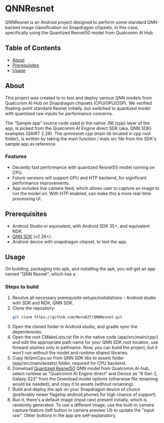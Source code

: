 # QNNResnet

QNNResnet is an Android project designed to perform some standard QNN-backed image classification on Snapdragon chipsets, in this case, specifically using the Quantized Resnet50 model from Qualcomm AI Hub.

## Table of Contents
- [About](#about)
- [Prerequisites](#prerequisites)
- [Usage](#usage)

## About
This project was created to to test and deploy various QNN models from Qualcomm AI Hub on Snapdragon chipsets (CPU/GPU/DSP). We verified floating-point standard Resnet initially, but switched to quantized model with quantized raw inputs for performance concerns.

The "Sample app" source code used in the native JNI (cpp) layer of the app, is picked from the Qualcomm AI Engine direct SDK (aka, QNN SDK) examples (QAIRT 2.26). The qnnresnet.cpp (main lib located in cpp root folder), is written by taking the main function / main src file from the SDK's sample app as reference.

### Features
- Decently fast performance with quantized Resnet50 model running on CPU.
- Future versions will support GPU and HTP backend, for significant performance improvements.
- App includes live camera feed, which allows user to capture an image to run the model on. With HTP enabled, can make this a more real-time processing UI.

## Prerequisites
- Android Studio or equivalent, with Android SDK 35+, and equivalent NDK.
- [QNN SDK](https://www.qualcomm.com/developer/software/qualcomm-ai-engine-direct-sdk) (v2.26+).
- Android device with snapdragon chipset, to test the app.

## Usage
On building, packaging into apk, and installing the apk, you will get an app named "QNN Resnet", which has a 
### Steps to build
1. Resolve all necessary prerequisite setups/installations - Android studio with SDK and NDK, QNN SDK.
2. Clone the repository:
   ```bash
   git clone https://github.com/Nova027/QNNResnet.git
3. Open the cloned folder in Android studio, and gradle sync the dependencies.
4. Open the root CMakeLists.txt file in the native code (app/src/main/cpp/) and edit the appropriate path name for your QNN SDK root location, use forward slashes only in pathname. Now, you can build the project, but it won't run without the model and runtime shared libraries.
5. Copy libQnnCpu.so from QNN SDK libs to assets folder (app/src/main/assets) folder, required for CPU backend.
6. Donwload [Quantized Resnet50](https://aihub.qualcomm.com/mobile/models/resnet50_quantized) QNN model from Qualcomm AI-hub, select runtime as "Qualcomm AI Engine direct" and Device as "8 Gen 2, Galaxy S23" from the Download model options (otherwise file renaming would be needed); and copy it to assets (without renaming).
7. Build and deploy the apk on your Snapdragon device of choice (preferably newer flagship android phones for high chance of support).
8. Run it, there's a default image (input raw) present initially, which is randomly generated. To use a different image, use the built-in camera capture feature (left button in camera preview UI) to update the "input raw". Other buttons in the app are self-explanatory.
